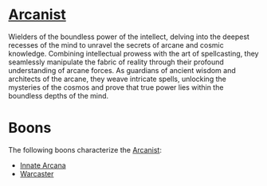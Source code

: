 # [Arcanist](Arcanist.md)
Wielders of the boundless power of the intellect, delving into the deepest recesses of the mind to unravel the secrets of arcane and cosmic knowledge. Combining intellectual prowess with the art of spellcasting, they seamlessly manipulate the fabric of reality through their profound understanding of arcane forces. As guardians of ancient wisdom and architects of the arcane, they weave intricate spells, unlocking the mysteries of the cosmos and prove that true power lies within the boundless depths of the mind.

# Boons
The following boons characterize the [Arcanist](Arcanist.md):

- [Innate Arcana](../../Player%20Handbook/Boons/Innate%20Arcana.md)
- [Warcaster](../../Player%20Handbook/Boons/Warcaster.md)
